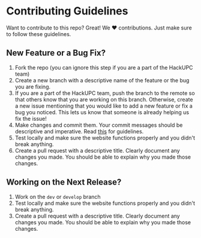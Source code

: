 # Contributing Guidelines

Want to contribute to this repo? Great! We  :heart:  contributions. Just make sure to follow these guidelines.

## New Feature or a Bug Fix?
1. Fork the repo (you can ignore this step if you are a part of the HackUPC team)
2. Create a new branch with a descriptive name of the feature or the bug you are fixing.
3. If you are a part of the HackUPC team, push the branch to the remote so that others know that you are working on this branch. Otherwise, create a new issue mentioning that you would like to add a new feature or fix a bug you noticed. This lets us know that someone is already helping us fix the issue!
4. Make changes and commit them. Your commit messages should be descriptive and imperative. Read [this](http://who-t.blogspot.com/2009/12/on-commit-messages.html) for guidelines.
5. Test locally and make sure the website functions properly and you didn't break anything.
6. Create a pull request with a descriptive title. Clearly document any changes you made. You should be able to explain why you made those changes.

## Working on the Next Release?
1. Work on the `dev` or `develop` branch
2. Test locally and make sure the website functions properly and you didn't break anything.
3. Create a pull request with a descriptive title. Clearly document any changes you made. You should be able to explain why you made those changes.

